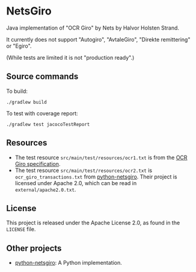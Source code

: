 # NetsGiro

Java implementation of "OCR Giro" by Nets by Halvor Holsten Strand.

It currently does not support "Autogiro", "AvtaleGiro", "Direkte remittering" or "Egiro".

(While tests are limited it is not "production ready".)

## Source commands

To build:

    ./gradlew build

To test with coverage report:

    ./gradlew test jacocoTestReport

## Resources

* The test resource `src/main/test/resources/ocr1.txt` is from the [OCR Giro specification](https://www.nets.eu/no-nb/PublishingImages/Lists/Accordion%20%20OCR%20giro/AllItems/OCR%20giro%20Systemspesifikasjon.pdf).
* The test resource `src/main/test/resources/ocr2.txt` is `ocr_giro_transactions.txt` from [python-netsgiro](https://github.com/otovo/python-netsgiro). Their project is licensed under Apache 2.0, which can be read in `external/apache2.0.txt`.

## License

This project is released under the Apache License 2.0, as found in the `LICENSE` file.

## Other projects

* [python-netsgiro](https://github.com/otovo/python-netsgiro): A Python implementation.

